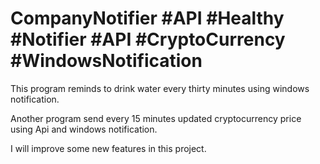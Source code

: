 # CompanyNotifier #API #Healthy #Notifier #API #CryptoCurrency #WindowsNotification
This program reminds to drink water every thirty minutes using windows notification. 

Another program send every 15 minutes updated cryptocurrency price using Api and windows notification.

I will improve some new features in this project.
